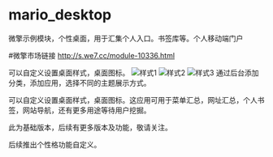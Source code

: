 # mario_desktop
微擎示例模块，个性桌面，用于汇集个人入口。书签库等。个人移动端门户

#微擎市场链接
http://s.we7.cc/module-10336.html

可以自定义设置桌面样式，桌面图标。
![样式1](http://cdn.w7.cc/images/2018/03/12/15208320345aa60e22b81bd_sZvKFvnUk4X5.png)
![样式2](http://cdn.w7.cc/images/2018/03/12/15208320525aa60e34a38c1_h3xG7ufuC0xk.png)
![样式3](http://cdn.w7.cc/images/2018/03/12/15208320525aa60e34a7289_Tij7pjNUsuFw.png)
通过后台添加分类，添加应用，选择不同的主题展示方式。

可以自定义设置桌面样式，桌面图标。这应用可用于菜单汇总，网址汇总，个人书签，网站导航，还有更多用途等待用户挖掘。

此为基础版本，后续有更多版本及功能，敬请关注。

后续推出个性格功能自定义。
